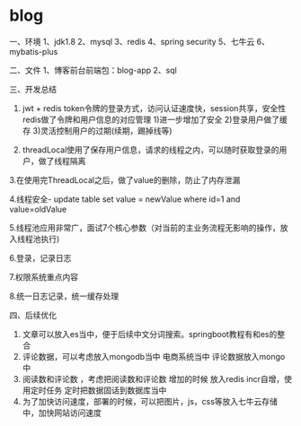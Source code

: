 # blog

一、环境
1、jdk1.8
2、mysql
3、redis
4、spring security
5、七牛云
6、mybatis-plus

二、文件
1、博客前台前端包：blog-app
2、sql

三、开发总结
1. jwt + redis
token令牌的登录方式，访问认证速度快，session共享，安全性
redis做了令牌和用户信息的对应管理
1)进一步增加了安全 
2)登录用户做了缓存 
3)灵活控制用户的过期(续期，踢掉线等)

2. threadLocal使用了保存用户信息，请求的线程之内，可以随时获取登录的用户，做了线程隔离

3.在使用完ThreadLocal之后，做了value的删除，防止了内存泄漏

4.线程安全- update table set value = newValue where id=1 and value=oldValue

5.线程池应用非常广，面试7个核心参数（对当前的主业务流程无影响的操作，放入线程池执行)

6.登录，记录日志

7.权限系统重点内容

8.统一日志记录，统一缓存处理

四、后续优化
1. 文章可以放入es当中，便于后续中文分词搜索。springboot教程有和es的整合
2. 评论数据，可以考虑放入mongodb当中  电商系统当中 评论数据放入mongo中
3. 阅读数和评论数 ，考虑把阅读数和评论数 增加的时候 放入redis incr自增，使用定时任务 定时把数据固话到数据库当中
4. 为了加快访问速度，部署的时候，可以把图片，js，css等放入七牛云存储中，加快网站访问速度
